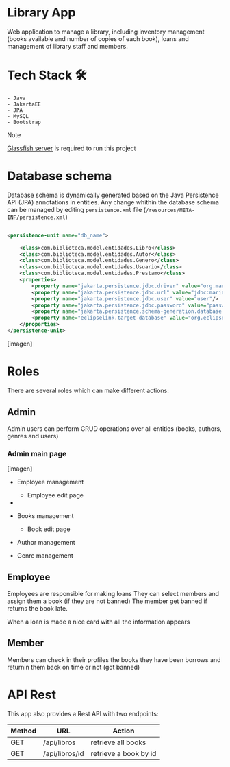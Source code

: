 # Library App

Web application to manage a library, including inventory management (books available and number of copies of each
book), loans and management of library staff and members.

# Tech Stack 🛠

    - Java
    - JakartaEE
    - JPA
    - MySQL
    - Bootstrap

> [!NOTE]
> [Glassfish server](https://www.eclipse.org/downloads/download.php?file=/ee4j/glassfish/web-6.2.5.zip) is required to
> run this project

# Database schema

Database schema is dynamically generated based on the Java Persistence API (JPA) annotations in entities.
Any change whithin the database schema can be managed by editing `persistence.xml` file
(`/resources/META-INF/persistence.xml`)

```xml

<persistence-unit name="db_name">

    <class>com.biblioteca.model.entidades.Libro</class>
    <class>com.biblioteca.model.entidades.Autor</class>
    <class>com.biblioteca.model.entidades.Genero</class>
    <class>com.biblioteca.model.entidades.Usuario</class>
    <class>com.biblioteca.model.entidades.Prestamo</class>
    <properties>
        <property name="jakarta.persistence.jdbc.driver" value="org.mariadb.jdbc.Driver"/>
        <property name="jakarta.persistence.jdbc.url" value="jdbc:mariadb://localhost:3306/db_name"/>
        <property name="jakarta.persistence.jdbc.user" value="user"/>
        <property name="jakarta.persistence.jdbc.password" value="password"/>
        <property name="jakarta.persistence.schema-generation.database.action" value="create"/>
        <property name="eclipselink.target-database" value="org.eclipse.persistence.platform.database.MySQLPlatform"/>
    </properties>
</persistence-unit>
```

[imagen]

# Roles

There are several roles which can make different actions:

## Admin
Admin users can perform CRUD operations over all entities
(books, authors, genres and users)

### Admin main page  
[imagen]

- Employee management

  - Employee edit page
- 
- Books management

  - Book edit page

- Author management

- Genre management

## Employee
Employees are responsible for making loans 
They can select members and assign them a book (if they are not banned)
The member get banned if returns the book late.

When a loan is made a nice card with all the information appears

## Member
Members can check in their profiles the books they have been borrows and
returnin them back on time or not (got banned)


# API Rest

This app also provides a Rest API with two endpoints:

| Method | URL            | Action                |
|--------|----------------|-----------------------|
| GET    | /api/libros    | retrieve all books    |
| GET    | /api/libros/id | retrieve a book by id |
